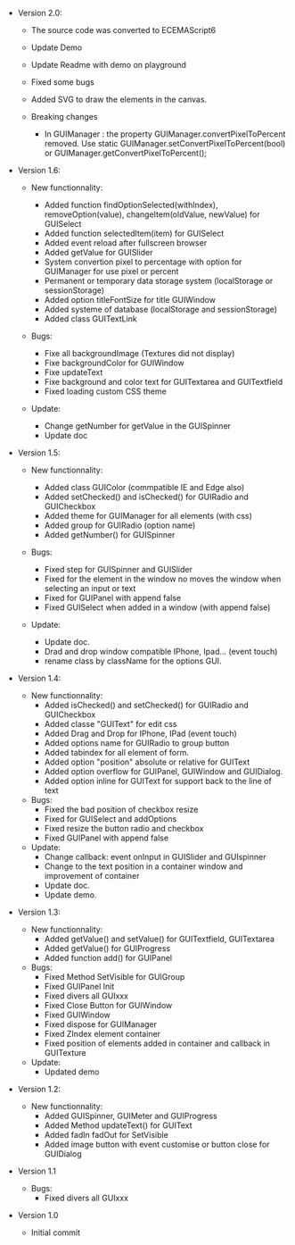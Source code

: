 - Version 2.0:

	- The source code was converted to ECEMAScript6
	- Update Demo
	- Update Readme with demo on playground
	- Fixed some bugs
	- Added SVG to draw the elements in the canvas.
	
	- Breaking changes
		- In GUIManager : the property GUIManager.convertPixelToPercent removed. Use static GUIManager.setConvertPixelToPercent(bool) or GUIManager.getConvertPixelToPercent();	
	

- Version 1.6:

	- New functionnality:
		- Added function findOptionSelected(withIndex), removeOption(value), changeItem(oldValue, newValue) for GUISelect
		- Added function selectedItem(item) for GUISelect
		- Added event reload after fullscreen browser
		- Added getValue for GUISlider
		- System convertion pixel to percentage with option for GUIManager for use pixel or percent
		- Permanent or temporary data storage system (localStorage or sessionStorage)
		- Added option titleFontSize for title GUIWindow
		- Added systeme of database (localStorage and sessionStorage)
		- Added class GUITextLink
		
	- Bugs:
		- Fixe all backgroundImage (Textures did not display) 
		- Fixe backgroundColor for GUIWindow
		- Fixe updateText
		- Fixe background and color text for GUITextarea and GUITextfield
		- Fixed loading custom CSS theme
	
	- Update:
		- Change getNumber for getValue in the GUISpinner
		- Update doc
	
- Version 1.5:

	- New functionnality:
		- Added class GUIColor (commpatible IE and Edge also)
		- Added setChecked() and isChecked() for GUIRadio and GUICheckbox
		- Added theme for GUIManager for all elements (with css)
		- Added group for GUIRadio (option name)
		- Added getNumber() for GUISpinner

	- Bugs:
		- Fixed step for GUISpinner and GUISlider
		- Fixed for the element in the window no moves the window when selecting an input or text
		- Fixed for GUIPanel with append false
		- Fixed GUISelect when added in a window (with append false)

	- Update:
		- Update doc.
		- Drad and drop window compatible IPhone, Ipad... (event touch)
		- rename class by className for the options GUI.

- Version 1.4:

	- New functionnality:
		- Added isChecked() and setChecked() for GUIRadio and GUICheckbox
		- Added classe "GUIText" for edit css
		- Added Drag and Drop for IPhone, IPad (event touch)
		- Added options name for GUIRadio to group button
		- Added tabindex for all element of form.
		- Added option "position" absolute or relative for GUIText
		- Added option overflow for GUIPanel, GUIWindow and GUIDialog.
		- Added option inline for GUIText for support back to the line of text
	- Bugs:
		- Fixed the bad position of checkbox resize
		- Fixed for GUISelect and addOptions
		- Fixed resize the button radio and checkbox
		- Fixed GUIPanel with append false
	- Update:
		- Change callback: event onInput in GUISlider and GUIspinner
		- Change to the text position in a container window and improvement of container
		- Update doc.
		- Update demo.

- Version 1.3:

	- New functionnality:
		- Added getValue() and setValue() for GUITextfield, GUITextarea
		- Added getValue() for GUIProgress
		- Added function add() for GUIPanel
	- Bugs:
		- Fixed Method SetVisible for GUIGroup
		- Fixed GUIPanel Init
		- Fixed divers all GUIxxx
		- Fixed Close Button for GUIWindow
		- Fixed GUIWindow
		- Fixed dispose for GUIManager
		- Fixed ZIndex element container
		- Fixed position of elements added in container and callback in GUITexture
	- Update:
		- Updated demo

- Version 1.2:

	- New functionnality:
		- Added GUISpinner, GUIMeter and GUIProgress
		- Added Method updateText() for GUIText
		- Added fadIn fadOut for SetVisible
		- Added image button with event customise or button close for GUIDialog
- Version 1.1

	- Bugs:
		- Fixed divers all GUIxxx

- Version 1.0

	- Initial commit
